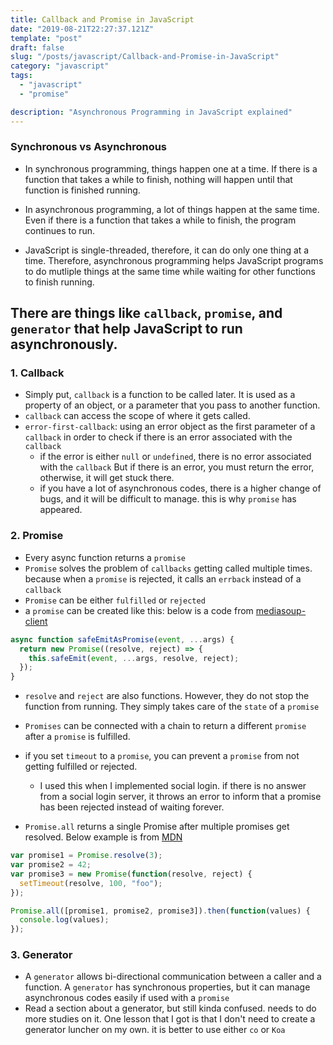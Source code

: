 ```yaml
---
title: Callback and Promise in JavaScript
date: "2019-08-21T22:27:37.121Z"
template: "post"
draft: false
slug: "/posts/javascript/Callback-and-Promise-in-JavaScript"
category: "javascript"
tags:
  - "javascript"
  - "promise"

description: "Asynchronous Programming in JavaScript explained"
---
```


### Synchronous vs Asynchronous

- In synchronous programming, things happen one at a time. If there is a function that takes a while to finish, nothing will happen until that function is finished running.

- In asynchronous programming, a lot of things happen at the same time. Even if there is a function that takes a while to finish, the program continues to run.

- JavaScript is single-threaded, therefore, it can do only one thing at a time. Therefore, asynchronous programming helps JavaScript programs to do mutliple things at the same time while waiting for other functions to finish running.

## There are things like `callback`, `promise`, and `generator` that help JavaScript to run asynchronously.

### 1. Callback

- Simply put, `callback` is a function to be called later. It is used as a property of an object, or a parameter that you pass to another function.
- `callback` can access the scope of where it gets called.
- `error-first-callback`: using an error object as the first parameter of a `callback` in order to check if there is an error associated with the `callback`
  - if the error is either `null` or `undefined`, there is no error associated with the `callback` But if there is an error, you must return the error, otherwise, it will get stuck there.
  - if you have a lot of asynchronous codes, there is a higher change of bugs, and it will be difficult to manage. this is why `promise` has appeared.

### 2. Promise

- Every async function returns a `promise`
- `Promise` solves the problem of `callbacks` getting called multiple times. because when a `promise` is rejected, it calls an `errback` instead of a `callback`
- `Promise` can be either `fulfilled` or `rejected`
- a `promise` can be created like this: below is a code from [mediasoup-client](https://github.com/versatica/mediasoup-client)

```typescript
async function safeEmitAsPromise(event, ...args) {
  return new Promise((resolve, reject) => {
    this.safeEmit(event, ...args, resolve, reject);
  });
}
```

- `resolve` and `reject` are also functions. However, they do not stop the function from running. They simply takes care of the `state` of a `promise`

- `Promises` can be connected with a chain to return a different `promise` after a `promise` is fulfilled.
- if you set `timeout` to a `promise`, you can prevent a `promise` from not getting fulfilled or rejected.
  - I used this when I implemented social login. if there is no answer from a social login server, it throws an error to inform that a promise has been rejected instead of waiting forever.
- `Promise.all` returns a single Promise after multiple promises get resolved. Below example is from [MDN](https://developer.mozilla.org/en-US/docs/Web/JavaScript/Reference/Global_Objects/Promise/all)

```typescript
var promise1 = Promise.resolve(3);
var promise2 = 42;
var promise3 = new Promise(function(resolve, reject) {
  setTimeout(resolve, 100, "foo");
});

Promise.all([promise1, promise2, promise3]).then(function(values) {
  console.log(values);
});
```

### 3. Generator

- A `generator` allows bi-directional communication between a caller and a function. A `generator` has synchronous properties, but it can manage asynchronous codes easily if used with a `promise`
- Read a section about a generator, but still kinda confused. needs to do more studies on it. One lesson that I got is that I don't need to create a generator luncher on my own. it is better to use either `co` or `Koa`
